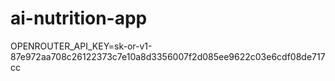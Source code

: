 # ai-nutrition-app

OPENROUTER_API_KEY=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
